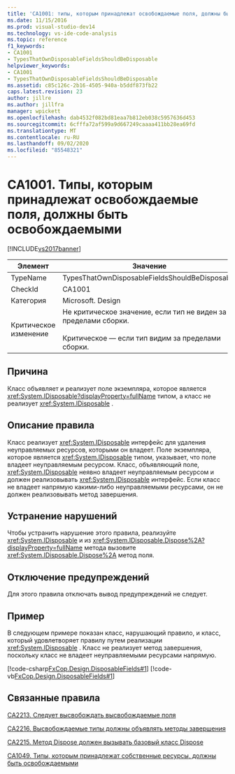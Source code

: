 ```yaml
---
title: 'CA1001: типы, которым принадлежат освобождаемые поля, должны быть уничтожены | Документация Майкрософт'
ms.date: 11/15/2016
ms.prod: visual-studio-dev14
ms.technology: vs-ide-code-analysis
ms.topic: reference
f1_keywords:
- CA1001
- TypesThatOwnDisposableFieldsShouldBeDisposable
helpviewer_keywords:
- CA1001
- TypesThatOwnDisposableFieldsShouldBeDisposable
ms.assetid: c85c126c-2b16-4505-940a-b5ddf873fb22
caps.latest.revision: 23
author: jillre
ms.author: jillfra
manager: wpickett
ms.openlocfilehash: dab4532f082bd81eaa7b812eb038c5957636d453
ms.sourcegitcommit: 6cfffa72af599a9d667249caaaa411bb28ea69fd
ms.translationtype: MT
ms.contentlocale: ru-RU
ms.lasthandoff: 09/02/2020
ms.locfileid: "85548321"
---
```

# <a name="ca1001-types-that-own-disposable-fields-should-be-disposable"></a>CA1001. Типы, которым принадлежат освобождаемые поля, должны быть освобождаемыми
[!INCLUDE[vs2017banner](../includes/vs2017banner.md)]

|Элемент|Значение|
|-|-|
|TypeName|TypesThatOwnDisposableFieldsShouldBeDisposable|
|CheckId|CA1001|
|Категория|Microsoft. Design|
|Критическое изменение|Не критическое значение, если тип не виден за пределами сборки.<br /><br /> Критическое — если тип видим за пределами сборки.|

## <a name="cause"></a>Причина
 Класс объявляет и реализует поле экземпляра, которое является <xref:System.IDisposable?displayProperty=fullName> типом, а класс не реализует <xref:System.IDisposable> .

## <a name="rule-description"></a>Описание правила
 Класс реализует <xref:System.IDisposable> интерфейс для удаления неуправляемых ресурсов, которыми он владеет. Поле экземпляра, которое является <xref:System.IDisposable> типом, указывает, что поле владеет неуправляемым ресурсом. Класс, объявляющий поле, <xref:System.IDisposable> неявно владеет неуправляемым ресурсом и должен реализовывать <xref:System.IDisposable> интерфейс. Если класс не владеет напрямую какими-либо неуправляемыми ресурсами, он не должен реализовывать метод завершения.

## <a name="how-to-fix-violations"></a>Устранение нарушений
 Чтобы устранить нарушение этого правила, реализуйте <xref:System.IDisposable> и из <xref:System.IDisposable.Dispose%2A?displayProperty=fullName> метода вызовите <xref:System.IDisposable.Dispose%2A> метод поля.

## <a name="when-to-suppress-warnings"></a>Отключение предупреждений
 Для этого правила отключать вывод предупреждений не следует.

## <a name="example"></a>Пример
 В следующем примере показан класс, нарушающий правило, и класс, который удовлетворяет правилу путем реализации <xref:System.IDisposable> . Класс не реализует метод завершения, поскольку класс не владеет неуправляемыми ресурсами напрямую.

 [!code-csharp[FxCop.Design.DisposableFields#1](../snippets/csharp/VS_Snippets_CodeAnalysis/FxCop.Design.DisposableFields/cs/FxCop.Design.DisposableFields.cs#1)]
 [!code-vb[FxCop.Design.DisposableFields#1](../snippets/visualbasic/VS_Snippets_CodeAnalysis/FxCop.Design.DisposableFields/vb/FxCop.Design.DisposableFields.vb#1)]

## <a name="related-rules"></a>Связанные правила
 [CA2213. Следует высвобождать высвобождаемые поля](../code-quality/ca2213-disposable-fields-should-be-disposed.md)

 [CA2216. Высвобождаемые типы должны объявлять методы завершения](../code-quality/ca2216-disposable-types-should-declare-finalizer.md)

 [CA2215. Метод Dispose должен вызывать базовый класс Dispose](../code-quality/ca2215-dispose-methods-should-call-base-class-dispose.md)

 [CA1049. Типы, которым принадлежат собственные ресурсы, должны быть освобождаемыми](../code-quality/ca1049-types-that-own-native-resources-should-be-disposable.md)
